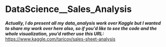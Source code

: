 # DataScience__Sales_Analysis

***Actually, I do present all my data_analysis work over Kaggle but I wanted to share my work over here also, so if you'd like to see the code and the whole visualization, you'd rather use this URL:***
https://www.kaggle.com/taricov/sales-sheet-analysis
